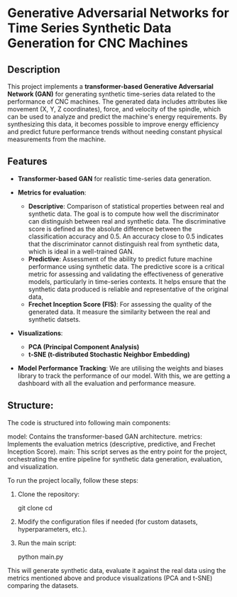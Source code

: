 # Generative Adversarial Networks for Time Series Synthetic Data Generation for CNC Machines

## Description
This project implements a **transformer-based Generative Adversarial Network (GAN)** for generating synthetic time-series data related to the performance of CNC machines. The generated data includes attributes like movement (X, Y, Z coordinates), force, and velocity of the spindle, which can be used to analyze and predict the machine's energy requirements. By synthesizing this data, it becomes possible to improve energy efficiency and predict future performance trends without needing constant physical measurements from the machine.

## Features

- **Transformer-based GAN** for realistic time-series data generation.

- **Metrics for evaluation**:
  - **Descriptive**: Comparison of statistical properties between real and synthetic data. The goal is to compute  how well the discriminator can distinguish between real and synthetic data. The discriminative score is defined as the absolute difference between the classification accuracy and 0.5. An accuracy close to 0.5 indicates that the discriminator cannot distinguish real from synthetic data, which is ideal in a well-trained GAN.
  - **Predictive**: Assessment of the ability to predict future machine performance using synthetic data. The predictive score is a critical metric for assessing and validating the effectiveness of generative models, particularly in time-series contexts. It helps ensure that the synthetic data produced is reliable and representative of the original data,
  - **Frechet Inception Score (FIS)**: For assessing the quality of the generated data. It measure the similarity between the real and synthetic datsets.

- **Visualizations**:
  - **PCA (Principal Component Analysis)**
  - **t-SNE (t-distributed Stochastic Neighbor Embedding)**

- **Model Performance Tracking**: We are utilising the weights and biases library to track the performance of our model. With this, we are getting a dashboard with all the evaluation and performance measure.

## Structure:

The code is structured into following main components:

model: Contains the transformer-based GAN architecture.
metrics: Implements the evaluation metrics (descriptive, predictive, and Frechet Inception Score).
main: This script serves as the entry point for the project, orchestrating the entire pipeline for synthetic data generation, evaluation, and visualization.


To run the project locally, follow these steps:

1. Clone the repository:
   
   git clone <repository-url>
   cd <project-folder>

2. Modify the configuration files if needed (for custom datasets, hyperparameters, etc.).

3. Run the main script:

    python main.py  


This will generate synthetic data, evaluate it against the real data using the metrics mentioned above and produce visualizations (PCA and t-SNE) comparing the datasets.
